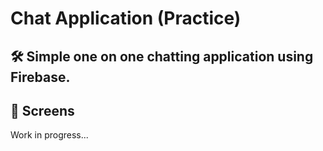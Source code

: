 # Chat Application (Practice)

<h2> 🛠️ Simple one on one chatting application using Firebase.</h2>

<h2> 📱 Screens</h2>
Work in progress...
